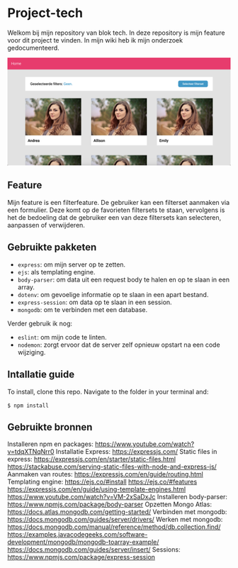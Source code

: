 # Project-tech

Welkom bij mijn repository van blok tech. In deze repository is mijn feature voor dit project te vinden. In mijn wiki heb ik mijn onderzoek gedocumenteerd.

![Screenshot](static/img/screenshot.png)

## Feature
Mijn feature is een filterfeature. De gebruiker kan een filterset aanmaken via een formulier. Deze komt op de favorieten filtersets te staan, vervolgens is het de bedoeling dat de gebruiker een van deze filtersets kan selecteren, aanpassen of verwijderen.

## Gebruikte pakketen
* `express`: om mijn server op te zetten.
* `ejs`: als templating engine.
* `body-parser`: om data uit een request body te halen en op te slaan in een array.
* `dotenv`: om gevoelige informatie op te slaan in een apart bestand.
* `express-session`: om data op te slaan in een session.
* `mongodb`: om te verbinden met een database.

Verder gebruik ik nog:
* `eslint`: om mijn code te linten.
* `nodemon`: zorgt ervoor dat de server zelf opnieuw opstart na een code wijziging.

## Intallatie guide
To install, clone this repo. Navigate to the folder in your terminal and:
```
$ npm install
```

## Gebruikte bronnen
Installeren npm en packages:
https://www.youtube.com/watch?v=tdqXTNqNrr0
Installatie Express:
https://expressjs.com/
Static files in express:
https://expressjs.com/en/starter/static-files.html
https://stackabuse.com/serving-static-files-with-node-and-express-js/
Aanmaken van routes:
https://expressjs.com/en/guide/routing.html
Templating engine:
https://ejs.co/#install
https://ejs.co/#features
https://expressjs.com/en/guide/using-template-engines.html
https://www.youtube.com/watch?v=VM-2xSaDxJc
Installeren body-parser:
https://www.npmjs.com/package/body-parser
Opzetten Mongo Atlas:
https://docs.atlas.mongodb.com/getting-started/
Verbinden met mongodb:
https://docs.mongodb.com/guides/server/drivers/
Werken met mongodb:
https://docs.mongodb.com/manual/reference/method/db.collection.find/
https://examples.javacodegeeks.com/software-development/mongodb/mongodb-toarray-example/
https://docs.mongodb.com/guides/server/insert/
Sessions:
https://www.npmjs.com/package/express-session
